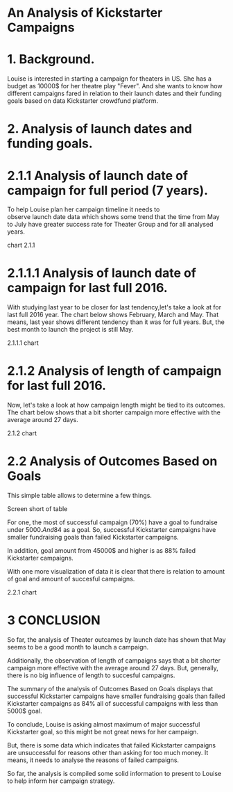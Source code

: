 # An Analysis of Kickstarter Campaigns

# 1. Background.

Louise is interested in starting a campaign for theaters in US. She has a budget as 10000$ for her theatre play "Fever". And she wants to know how different campaigns fared in relation to their launch dates and their funding goals based on data Kickstarter crowdfund platform.

# 2. Analysis of launch dates and funding goals.

# 2.1.1 Analysis of launch date of campaign for full period (7 years).

To help Louise plan her campaign timeline it needs to  
observe launch date data which shows some trend that the time from May to July have greater success rate for Theater Group and for all analysed years.

chart 2.1.1

# 2.1.1.1 Analysis of launch date of campaign for last full 2016.

With studying last year to be closer for last tendency,let's take a look at for last full 2016 year. The chart below shows February, March and May. That means, last year shows different tendency than it was for full years. But, the best month to launch the project is still May.

2.1.1.1 chart

# 2.1.2 Analysis of length of campaign for last full 2016.

Now, let's take a look at how campaign length might be tied to its outcomes. The chart below shows that a bit shorter campaign more effective with the average around 27 days.

2.1.2 chart

# 2.2 Analysis of Outcomes Based on Goals

This simple table allows to determine a few things.

Screen short of table

For one, the most of successful campaign (70%) have a goal to fundraise under 5000$. And 84% of all successful campaigns have less than 10000$ as a goal.
So, successful Kickstarter campaigns have smaller fundraising goals than failed Kickstarter campaigns.

In addition, goal amount from 45000$ and higher is as 88% failed Kickstarter campaigns.

With one more visualization of data it is clear that there is relation to amount of goal and amount of succesful campaigns.

2.2.1 chart

# 3 CONCLUSION

So far, the analysis of Theater outcames by launch date
has shown that May seems to be a good month to launch a campaign.

Additionally, the observation of length of campaigns says that a bit shorter campaign more effective with the average around 27 days. But, generally, there is no big influence of length to succesful campaigns.

The summary of the analysis of Outcomes Based on Goals displays that successful Kickstarter campaigns have smaller fundraising goals than failed Kickstarter campaigns as 84% all of successful campaigns with less than 5000$ goal.

To conclude, Louise is asking almost maximum of major successful Kickstarter goal, so this might be not great news for her campaign.

But, there is some data which indicates that failed Kickstarter campaigns are unsuccessful for reasons other than asking for too much money. It means, it needs to analyse the reasons of failed campaigns.

So far, the analysis is compiled some solid information to present to Louise to help inform her campaign strategy.
